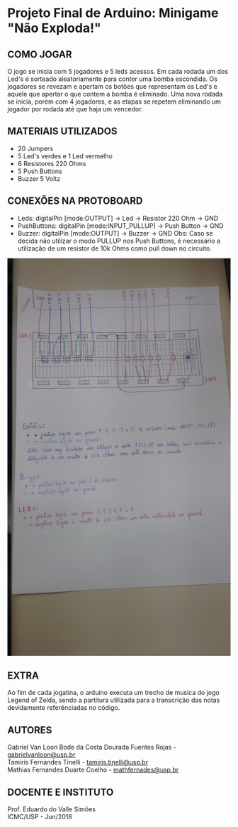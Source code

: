 # Projeto Final de Arduino: Minigame "Não Exploda!"

## COMO JOGAR
O jogo se inicia com 5 jogadores e 5 leds acessos. Em cada rodada um dos Led's é sorteado 
aleatoriamente para conter uma bomba escondida. Os jogadores se revezam e apertam os botões 
que representam os Led's e aquele que apertar o que contem a bomba é eliminado. Uma nova 
rodada se inicia, porém com 4 jogadores, e as etapas se repetem eliminando um jogador por 
rodada até que haja um vencedor.

## MATERIAIS UTILIZADOS
- 20 Jumpers
- 5 Led's verdes e 1 Led vermelho
- 6 Resistores 220 Ohms
- 5 Push Buttons
- Buzzer 5 Voltz

## CONEXÕES NA PROTOBOARD
- Leds: digitalPin [mode:OUTPUT] -> Led -> Resistor 220 Ohm -> GND
- PushButtons: digitalPin [mode:INPUT_PULLUP] -> Push Button -> GND
- Buzzer: digitalPin [mode:OUTPUT] -> Buzzer -> GND
Obs: Caso se decida não utilizar o modo PULLUP nos Push Buttons, é necessário a 
utilização de um resistor de 10k Ohms como pull down no circuito.

![Protoboard Schema.jpg](images/Protoboard_Schema.jpg)

## EXTRA
Ao fim de cada jogatina, o arduino executa um trecho de musica do jogo Legend 
of Zelda, sendo a partitura utilizada para a transcrição das notas devidamente
referênciadas no código.

## AUTORES
Gabriel Van Loon Bode da Costa Dourada Fuentes Rojas - gabrielvanloon@usp.br  
Tamiris Fernandes Tinelli - tamiris.tinelli@usp.br  
Mathias Fernandes Duarte Coelho - mathfernades@usp.br  

## DOCENTE E INSTITUTO
Prof. Eduardo do Valle Simões  
ICMC/USP - Jun/2018  
